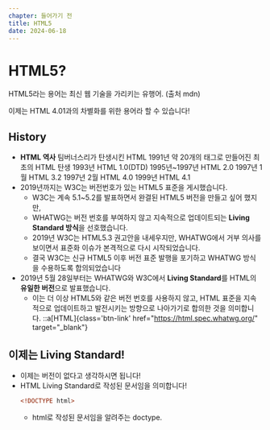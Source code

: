 ```yaml
---
chapter: 들어가기 전
title: HTML5
date: 2024-06-18
---
```


# HTML5?

HTML5라는 용어는 최신 웹 기술을 가리키는 유행어. (출처 mdn)

이제는 HTML 4.01과의 차별화를 위한 용어라 할 수 있습니다!

## History

- **HTML 역사**
  팀버너스리가 탄생시킨 HTML
  1991년 약 20개의 태그로 만들어진 최초의 HTML 탄생
  1993년 HTML 1.0(DTD)
  1995년~1997년 HTML 2.0
  1997년 1월 HTML 3.2
  1997년 2월 HTML 4.0
  1999년 HTML 4.1
- 2019년까지는 W3C는 버전번호가 있는 HTML5 표준을 게시했습니다.
  - W3C는 계속 5.1~5.2를 발표하면서 완결된 HTML5 버전을 만들고 싶어 했지만,
  - WHATWG는 버전 번호를 부여하지 않고 지속적으로 업데이트되는 **Living Standard 방식**을 선호했습니다.
  - 2019년 W3C는 HTML5.3 권고안을 내세우지만, WHATWG에서 거부 의사를 보이면서 표준화 이슈가 본격적으로 다시 시작되었습니다.
  - 결국 W3C는 신규 HTML5 이후 버전 표준 발행을 포기하고 WHATWG 방식을 수용하도록 합의되었습니다
- 2019년 5월 28일부터는 WHATWG와 W3C에서 **Living Standard**를 HTML의 **유일한 버전**으로 발표했습니다.
  - 이는 더 이상 HTML5와 같은 버전 번호를 사용하지 않고, HTML 표준을 지속적으로 업데이트하고 발전시키는 방향으로 나아가기로 합의한 것을 의미합니다.
    ::a[HTML]{class='btn-link' href="https://html.spec.whatwg.org/" target="\_blank"}

## 이제는 **Living Standard!**

- 이제는 버전이 없다고 생각하시면 됩니다!
- HTML Living Standard로 작성된 문서임을 의미합니다!
  ```html
  <!DOCTYPE html>
  ```
  - html로 작성된 문서임을 알려주는 doctype.
